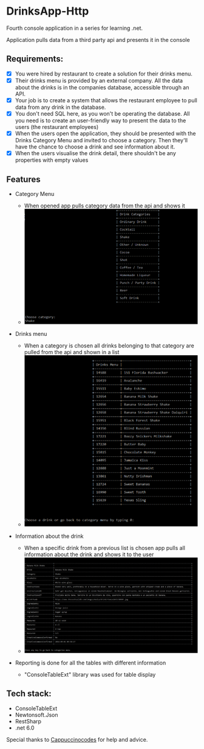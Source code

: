 # DrinksApp-Http

Fourth console application in a series for learning .net. 

Application pulls data from a third party api and presents it in the console

## Requirements: 
 - [x] You were hired by restaurant to create a solution for their drinks menu.
 - [x] Their drinks menu is provided by an external company. All the data about the drinks is in the companies database, accessible through an API.
 - [x] Your job is to create a system that allows the restaurant employee to pull data from any drink in the database.
 - [x] You don't need SQL here, as you won't be operating the database. All you need is to create an user-friendly way to present the data to the users (the restaurant employees)
 - [x] When the users open the application, they should be presented with the Drinks Category Menu and invited to choose a category. Then they'll have the chance to choose a drink and see information about it.
 - [x] When the users visualise the drink detail, there shouldn't be any properties with empty values

## Features
- Category Menu
  - When opened app pulls category data from the api and shows it
  - ![MainMenu](Images/MainMenu.PNG)

- Drinks menu
  - When a category is chosen all drinks belonging to that category are pulled from the api and shown in a list
  - ![EditMenu](Images/DrinksMenu.PNG)

- Information about the drink
  - When a specific drink from a previous list is chosen app pulls all information about the drink and shows it to the user
  - ![Study](Images/DrinksInfo.PNG)

- Reporting is done for all the tables with different information
  - "ConsoleTableExt" library was used for table display 

## Tech stack:
- ConsoleTableExt
- Newtonsoft.Json
- RestSharp
- .net 6.0

Special thanks to [Cappuccinocodes](https://github.com/cappuccinocodes) for help and advice.
